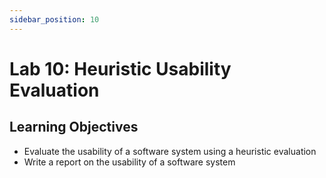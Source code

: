 ```yaml
---
sidebar_position: 10
---
```


# Lab 10: Heuristic Usability Evaluation

## Learning Objectives

- Evaluate the usability of a software system using a heuristic evaluation
- Write a report on the usability of a software system